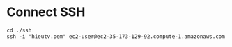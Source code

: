 # Connect SSH
```shell
cd ./ssh
ssh -i "hieutv.pem" ec2-user@ec2-35-173-129-92.compute-1.amazonaws.com
```

